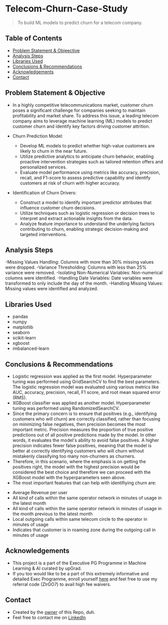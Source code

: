 # Telecom-Churn-Case-Study
> To build ML models to predict churn for a telecom company. 

## Table of Contents
* [Problem Statement & Objeective](#1)
* [Analysis Steps](#2)
* [Libraries Used](#3)
* [Conclusions & Recommendations](#4)
* [Acknowledgements](#5)
* [Contact](#6)

## <a name="1">Problem Statement & Objective</a>
- In a highly competitive telecommunications market, customer churn poses a significant challenge for companies seeking to maintain profitability and market share. To address this issue, a leading telecom company aims to leverage machine learning (ML) models to predict customer churn and identify key factors driving customer attrition.

- Churn Prediction Model:
  * Develop ML models to predict whether high-value customers are likely to churn in the near future.
  * Utilize predictive analytics to anticipate churn behavior, enabling proactive intervention strategies such as tailored retention offers and personalized services.
  * Evaluate model performance using metrics like accuracy, precision, recall, and F1-score to assess predictive capability and identify customers at risk of churn with higher accuracy.
- Identification of Churn Drivers:
  * Construct a model to identify important predictor attributes that influence customer churn decisions.
  * Utilize techniques such as logistic regression or decision trees to interpret and extract actionable insights from the data.
  * Analyze feature importance to understand the underlying factors contributing to churn, enabling strategic decision-making and targeted interventions.

## <a name="2">Analysis Steps</a>
-Missing Values Handling: Columns with more than 30% missing values were dropped.
-Variance Thresholding: Columns with less than 25% variance were removed.
-Isolating Non-Numerical Variables: Non-numerical columns were identified.
-Handling Date Variables: Date variables were transformed to only include the day of the month.
-Handling Missing Values: Missing values were identified and analyzed.
    
## <a name="3">Libraries Used</a>
- pandas
- numpy
- matplotlib
- seaborn
- scikit-learn
- xgboost
- imbalanced-learn

## <a name="4">Conclusions & Recommendations</a>
- Logistic regression was applied as the first model. Hyperparameter tuning was performed using GridSearchCV to find the best parameters. The logistic regression model was evaluated using various metrics like AUC, accuracy, precision, recall, F1 score, and root mean squared error (RMS).
- XGBoost classifier was applied as another model. Hyperparameter tuning was performed using RandomizedSearchCV.
- Since the primary concern is to ensure that positives (e.g., identifying customers who will churn) are correctly classified, rather than focusing on minimizing false negatives, then precision becomes the most important metric. Precision measures the proportion of true positive predictions out of all positive predictions made by the model. In other words, it evaluates the model's ability to avoid false positives. A higher precision indicates fewer false positives, meaning that the model is better at correctly identifying customers who will churn without mistakenly classifying too many non-churners as churners.
- Therefore, in this scenario, where the emphasis is on getting the positives right, the model with the highest precision would be considered the best choice and therefore we can proceed with the XGBoost model with the hyperparameters seen above.
- The most important features that can help with identifiying churn are:
 * Average Revenue per user
 * All kind of calls within the same operator network in minutes of usage in the latest month
 * All kind of calls within the same operator network in minutes of usage in the month previous to the latest month
 * Local outgoing calls within same telecom circle to the operator in minutes of usage
 * Indicates that customer is in roaming zone during the outgoing call in minutes of usage

## <a name="5">Acknowledgements</a>
- This project is a part of the Executive PG Programme in Machine Learning & AI curated by upGrad.
- If you too would like to be a part of this extremely informative and detailed Exec Programme, enroll yourself [here](https://app.upgrad.com/4Xxq/4zgb85pa) and feel free to use my referral code (ZlrGO7) to avail high fee waivers.

## <a name="6">Contact</a>
- Created by the [owner](https://github.com/Kris3317/) of this Repo, duh.
- Feel free to contact me on [LinkedIn](https://www.linkedin.com/in/krismichaeldsilva/)
